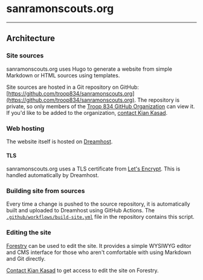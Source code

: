 # sanramonscouts.org
---

## Architecture

### Site sources

sanramonscouts.org uses Hugo to generate a website from simple Markdown or HTML
sources using templates.

Site sources are hosted in a Git repository on GitHub:
[https://github.com/troop834/sanramonscouts.org](https://github.com/troop834/sanramonscouts.org).
The repository is private, so only members of the [Troop 834 GitHub
Organization](https://github.com/troop834) can view it. If you'd like to be
added to the organization, [contact Kian Kasad](mailto:kian@kasad.com).

### Web hosting

The website itself is hosted on [Dreamhost](https://dreamhost.com).

#### TLS

sanramonscouts.org uses a TLS certificate from [Let's
Encrypt](https://letsencrypt.org). This is handled automatically by Dreamhost.

### Building site from sources

Every time a change is pushed to the source repository, it is automatically
built and uploaded to Dreamhost using GitHub Actions. The
[`.github/workflows/build-site.yml`](https://github.com/troop834/sanramonscouts.org/blob/master/.github/workflows/build-site.yml)
file in the repository contains this script.

### Editing the site

[Forestry](https://forestry.io) can be used to edit the site. It provides a
simple WYSIWYG editor and CMS interface for those who aren't comfortable with
using Markdown and Git directly.

[Contact Kian Kasad](mailto:kian@kasad.com) to get access to edit the site on
Forestry.
